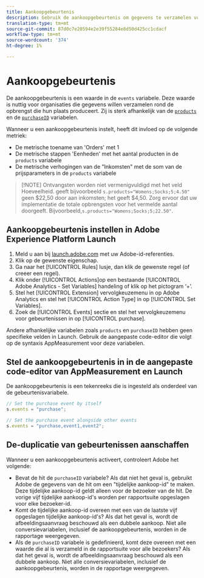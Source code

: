 ```yaml
---
title: Aankoopgebeurtenis
description: Gebruik de aankoopgebeurtenis om gegevens te verzamelen voor de metriek 'Bestellingen', 'Eenheden' en 'Opbrengst'.
translation-type: tm+mt
source-git-commit: 87d0c7e20594e2e39f55284e8d50d425cc1cdacf
workflow-type: tm+mt
source-wordcount: '374'
ht-degree: 1%

---
```



# Aankoopgebeurtenis

De aankoopgebeurtenis is een waarde in de `events` variabele. Deze waarde is nuttig voor organisaties die gegevens willen verzamelen rond de opbrengst die hun plaats produceert. Zij is sterk afhankelijk van de [`products`](../products.md) en de [`purchaseID`](../purchaseid.md) variabelen.

Wanneer u een aankoopgebeurtenis instelt, heeft dit invloed op de volgende metriek:

* De metrische toename van &#39;Orders&#39; met 1
* De metrische stappen &#39;Eenheden&#39; met het aantal producten in de `products` variabele
* De metrische verhogingen van de &quot;Inkomsten&quot; met de som van de prijsparameters in de `products` variabele

>[!NOTE] Ontvangsten worden niet vermenigvuldigd met het veld Hoeveelheid. geeft bijvoorbeeld `s.products="Womens;Socks;5;4.50"` geen $22,50 door aan inkomsten; het geeft $4,50. Zorg ervoor dat uw implementatie de totale opbrengsten voor het vermelde aantal doorgeeft. Bijvoorbeeld,`s.products="Womens;Socks;5;22.50"`.

## Aankoopgebeurtenis instellen in Adobe Experience Platform Launch

1. Meld u aan bij [launch.adobe.com](https://launch.adobe.com) met uw Adobe-id-referenties.
2. Klik op de gewenste eigenschap.
3. Ga naar het [!UICONTROL Rules] lusje, dan klik de gewenste regel (of creeer een regel).
4. Klik onder [!UICONTROL Actions]op een bestaande [!UICONTROL Adobe Analytics - Set Variables] handeling of klik op het pictogram ‘+’.
5. Stel het [!UICONTROL Extension] vervolgkeuzemenu in op Adobe Analytics en stel het [!UICONTROL Action Type] in op [!UICONTROL Set Variables].
6. Zoek de [!UICONTROL Events] sectie en stel het vervolgkeuzemenu voor gebeurtenissen in op [!UICONTROL purchase].

Andere afhankelijke variabelen zoals `products` en `purchaseID` hebben geen specifieke velden in Launch. Gebruik de aangepaste code-editor die volgt op de syntaxis AppMeasurement voor deze variabelen.

## Stel de aankoopgebeurtenis in in de aangepaste code-editor van AppMeasurement en Launch

De aankoopgebeurtenis is een tekenreeks die is ingesteld als onderdeel van de gebeurtenisvariabele.

```js
// Set the purchase event by itself
s.events = "purchase";

// Set the purchase event alongside other events
s.events = "purchase,event1,event2";
```

## De-duplicatie van gebeurtenissen aanschaffen

Wanneer u een aankoopgebeurtenis activeert, controleert Adobe het volgende:

* Bevat de hit de `purchaseID` variabele? Als dat niet het geval is, gebruikt Adobe de gegevens van de hit om een &quot;tijdelijke aankoop-id&quot; te maken. Deze tijdelijke aankoop-id geldt alleen voor de bezoeker van de hit. De vorige vijf tijdelijke aankoop-id&#39;s worden per rapportsuite opgeslagen voor elke bezoeker-id.
* Komt de tijdelijke aankoop-id overeen met een van de laatste vijf opgeslagen tijdelijke aankoop-id&#39;s? Als dat het geval is, wordt de afbeeldingsaanvraag beschouwd als een dubbele aankoop. Niet alle conversievariabelen, inclusief de aankoopgebeurtenis, worden in de rapportage weergegeven.
* Als de `purchaseID` variabele is gedefinieerd, komt deze overeen met een waarde die al is verzameld in de rapportsuite voor alle bezoekers? Als dat het geval is, wordt de afbeeldingsaanvraag beschouwd als een dubbele aankoop. Niet alle conversievariabelen, inclusief de aankoopgebeurtenis, worden in de rapportage weergegeven.
